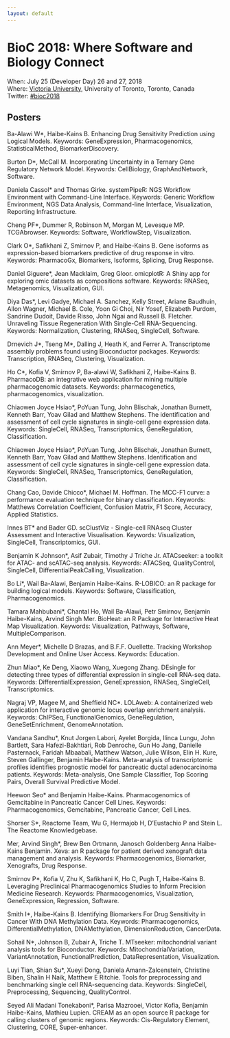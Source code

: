 ```yaml
---
layout: default
---
```

# BioC 2018: Where Software and Biology Connect

When: July 25 (Developer Day) 26 and 27, 2018 <br />
Where: [Victoria University][venue], University of Toronto, Toronto, Canada<br />
Twitter: [#bioc2018][tweet]

[tweet]: https://twitter.com/hashtag/bioc2018?f=tweets
[venue]: ./travel-accommodations

## Posters

Ba-Alawi W\*, Haibe-Kains B. Enhancing Drug Sensitivity Prediction using Logical Models. Keywords: GeneExpression, Pharmacogenomics, StatisticalMethod, BiomarkerDiscovery.

Burton D\*, McCall M. Incorporating Uncertainty in a Ternary Gene Regulatory Network Model. Keywords: CellBiology, GraphAndNetwork, Software.

Daniela Cassol\* and Thomas Girke. systemPipeR: NGS Workflow Environment with Command-Line Interface. Keywords: Generic Workflow Environment, NGS Data Analysis, Command-line Interface, Visualization, Reporting Infrastructure.

Cheng PF\*, Dummer R, Robinson M, Morgan M, Levesque MP. TCGAbrowser. Keywords: Software, WorkflowStep, Visualization.

Clark O\*, Safikhani Z, Smirnov P, and Haibe-Kains B. Gene isoforms as expression-based biomarkers predictive of drug response in vitro. Keywords: PharmacoGx, Biomarkers, Isoforms, Splicing, Drug Response.

Daniel Giguere\*, Jean Macklaim, Greg Gloor. omicplotR: A Shiny app for exploring omic datasets as compositions	software. Keywords: RNASeq, Metagenomics, Visualization, GUI.

Diya Das\*, Levi Gadye, Michael A. Sanchez, Kelly Street, Ariane Baudhuin, Allon Wagner, Michael B. Cole, Yoon Gi Choi, Nir Yosef, Elizabeth Purdom, Sandrine Dudoit, Davide Risso, John Ngai and Russell B. Fletcher. Unraveling Tissue Regeneration With Single-Cell RNA-Sequencing. Keywords: Normalization, Clustering, RNASeq, SingleCell, Software.

Drnevich J\*, Tseng M\*, Dalling J, Heath K, and Ferrer A. Transcriptome assembly problems found using Bioconductor packages. Keywords: Transcription, RNASeq, Clustering, Visualization.

Ho C\*, Kofia V, Smirnov P, Ba-alawi W, Safikhani Z, Haibe-Kains B. PharmacoDB: an integrative web application for mining multiple pharmacogenomic datasets. Keywords: pharmacogenetics, pharmacogenomics, visualization.

Chiaowen Joyce Hsiao\*, PoYuan Tung, John Blischak, Jonathan Burnett, Kenneth Barr, Yoav Gilad and Matthew Stephens. The identification and assessment of cell cycle signatures in single-cell gene expression data. Keywords: SingleCell, RNASeq, Transcriptomics, GeneRegulation, Classification.

Chiaowen Joyce Hsiao\*, PoYuan Tung, John Blischak, Jonathan Burnett, Kenneth Barr, Yoav Gilad and Matthew Stephens. Identification and assessment of cell cycle signatures in single-cell gene expression data. Keywords: SingleCell, RNASeq, Transcriptomics, GeneRegulation, Classification.

Chang Cao, Davide Chicco\*, Michael M. Hoffman. The MCC-F1 curve: a performance evaluation technique for binary classification. Keywords: Matthews Correlation Coefficient, Confusion Matrix, F1 Score, Accuracy, Applied Statistics.

Innes BT\* and Bader GD. scClustViz - Single-cell RNAseq Cluster Assessment and Interactive Visualisation. Keywords: Visualization, SingleCell, Transcriptomics, GUI.

Benjamin K Johnson\*, Asif Zubair, Timothy J Triche Jr. ATACseeker: a toolkit for ATAC- and scATAC-seq analysis. Keywords: ATACSeq, QualityControl, SingleCell, DifferentialPeakCalling, Visualization.

Bo Li\*, Wail Ba-Alawi, Benjamin Haibe-Kains. R-LOBICO: an R package for building logical models. Keywords: Software, Classification, Pharmacogenomics.

Tamara Mahbubani\*, Chantal Ho, Wail Ba-Alawi, Petr Smirnov, Benjamin Haibe-Kains, Arvind Singh Mer. BioHeat: an R Package for Interactive Heat Map Visualization. Keywords: Visualization, Pathways, Software, MultipleComparison.

Ann Meyer\*, Michelle D Brazas, and B.F.F. Ouellette. Tracking Workshop Development and Online User Access. Keywords: Education.

Zhun Miao\*, Ke Deng, Xiaowo Wang, Xuegong Zhang. DEsingle for detecting three types of differential expression in single-cell RNA-seq data. Keywords: DifferentialExpression, GeneExpression, RNASeq, SingleCell, Transcriptomics.

Nagraj VP, Magee M, and Sheffield NC\*. LOLAweb: A containerized web application for interactive genomic locus overlap enrichment analysis. Keywords: ChIPSeq, FunctionalGenomics, GeneRegulation, GeneSetEnrichment, GenomeAnnotation.

Vandana Sandhu\*, Knut Jorgen Labori, Ayelet Borgida, Ilinca Lungu, John Bartlett, Sara Hafezi-Bakhtiari, Rob Denroche, Gun Ho Jang, Danielle Pasternack, Faridah Mbaabali, Matthew Watson, Julie Wilson, Elin H. Kure, Steven Gallinger, Benjamin Haibe-Kains. Meta-analysis of transcriptomic profiles identifies prognostic model for pancreatic ductal adenocarcinoma patients. Keywords: Meta-analysis, One Sample Classifier, Top Scoring Pairs, Overall Survival Predictive Model.

Heewon Seo\* and Benjamin Haibe-Kains. Pharmacogenomics of Gemcitabine in  Pancreatic Cancer Cell Lines. Keywords: Pharmacogenomics, Gemcitabine, Pancreatic Cancer, Cell Lines.

Shorser S\*, Reactome Team, Wu G, Hermajob H, D’Eustachio P and Stein L. The Reactome Knowledgebase.

Mer, Arvind Singh\*, Brew Ben Ortmann, Janosch Goldenberg Anna Haibe-Kains Benjamin.  Xeva: an R package for patient derived xenograft data management and analysis. Keywords: Pharmacogenomics, Biomarker, Xenografts, Drug Response.

Smirnov P\*, Kofia V, Zhu K, Safikhani K, Ho C, Pugh T, Haibe-Kains B. Leveraging Preclinical Pharmacogenomics Studies to Inform Precision Medicine Research. Keywords: Pharmacogenomics, Visualization, GeneExpression, Regression, Software.

Smith I\*, Haibe-Kains B. Identifying Biomarkers For Drug Sensitivity in Cancer With DNA Methylation Data. Keywords: Pharmacogenomics, DifferentialMethylation, DNAMethylation, DimensionReduction, CancerData.

Sohail N\*, Johnson B, Zubair A, Triche T. MTseeker: mitochondrial variant analysis tools for Bioconductor. Keywords: MitochondrialVariation, VariantAnnotation, FunctionalPrediction, DataRepresentation, Visualization.

Luyi Tian, Shian Su\*, Xueyi Dong, Daniela Amann-Zalcenstein, Christine Biben, Shalin H Naik, Matthew E Ritchie. Tools for preprocessing and benchmarking single cell RNA-sequencing data. Keywords: SingleCell, Preprocessing, Sequencing, QualityControl.

Seyed Ali Madani Tonekaboni\*, Parisa Mazrooei, Victor Kofia, Benjamin Haibe-Kains, Mathieu Lupien. CREAM as an open source R package for calling clusters of genomic regions. Keywords: Cis-Regulatory Element, Clustering, CORE, Super-enhancer.
